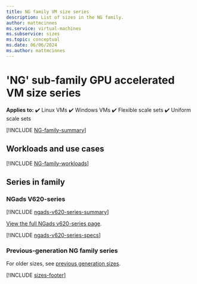 ```yaml
---
title: NG family VM size series
description: List of sizes in the NG family.
author: mattmcinnes
ms.service: virtual-machines
ms.subservice: sizes
ms.topic: conceptual
ms.date: 06/06/2024
ms.author: mattmcinnes
---
```


# 'NG' sub-family GPU accelerated VM size series

**Applies to:** :heavy_check_mark: Linux VMs :heavy_check_mark: Windows VMs :heavy_check_mark: Flexible scale sets :heavy_check_mark: Uniform scale sets

[!INCLUDE [NG-family-summary](./includes/ng-family-summary.md)]

## Workloads and use cases

[!INCLUDE [NG-family-workloads](./includes/ng-family-workloads.md)]

## Series in family

### NGads V620-series
[!INCLUDE [ngads-v620-series-summary](./includes/ngads-v620-series-summary.md)]

[View the full NGads v620-series page](../../ngads-v-620-series.md).

[!INCLUDE [ngads-v620-series-specs](./includes/ngads-v620-series-specs.md)]


### Previous-generation NG family series
For older sizes, see [previous generation sizes](../previous-gen-sizes-list.md#gpu-accelerated-previous-gen-sizes).

[!INCLUDE [sizes-footer](../includes/sizes-footer.md)]